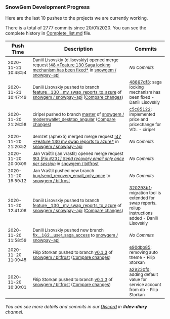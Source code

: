 
### SnowGem Development Progress

Here are the last 10 pushes to the projects we are currently working.

There is a total of 2777 commits since 20/01/2020. You can see the complete history in
 [Complete_list.md](Complete_list.md) file.

| Push Time | Description | Commits |
| --- | --- | --- |
| <sub>2020-11-21 10:48:54</sub> | <sub>Daniil Lisovskiy (d.lisovskiy) opened merge request [\!48 \*Feature 130 Saga locking mechanism has been fixed\*](https://gitlab.com/snowgem/snowpay-api/-/merge_requests/48) in [snowgem / snowpay\-api](https://gitlab.com/snowgem/snowpay-api)</sub> | <sub>_No Commits_</sub> |
| <sub>2020-11-21 10:47:49</sub> | <sub>Daniil Lisovskiy pushed to branch [feature\_\_130\_\_mv\_swap\_reports\_to\_azure](https://gitlab.com/snowgem/snowpay-api/commits/feature__130__mv_swap_reports_to_azure) of [snowgem / snowpay\-api](https://gitlab.com/snowgem/snowpay-api) ([Compare changes](https://gitlab.com/snowgem/snowpay-api/compare/320293b1ba17634929539715e32186d4a56e93d0...48867df300efb926b4b172aa4a0eb2751c54e9b0))</sub> | <sub>[48867df3](https://gitlab.com/snowgem/snowpay-api/-/commit/48867df300efb926b4b172aa4a0eb2751c54e9b0): saga locking mechanism has been fixed - Daniil Lisovskiy</sub> |
| <sub>2020-11-20 21:26:58</sub> | <sub>ciripel pushed to branch [master](https://gitlab.com/snowgem/modernwallet_desktop_angular/commits/master) of [snowgem / modernwallet\_desktop\_angular](https://gitlab.com/snowgem/modernwallet_desktop_angular) ([Compare changes](https://gitlab.com/snowgem/modernwallet_desktop_angular/compare/9f14a538ecf388d66231b37fe1f9166b02290f27...c5c85122d2516bc68f64e97ab81e12c8a128a274))</sub> | <sub>[c5c85122](https://gitlab.com/snowgem/modernwallet_desktop_angular/-/commit/c5c85122d2516bc68f64e97ab81e12c8a128a274): implemented price and pricechange for VDL - ciripel</sub> |
| <sub>2020-11-20 21:20:52</sub> | <sub>demzet (aphex5) merged merge request [\!47 \*Feature  130  mv swap reports to azure\*](https://gitlab.com/snowgem/snowpay-api/-/merge_requests/47) in [snowgem / snowpay\-api](https://gitlab.com/snowgem/snowpay-api)</sub> | <sub>_No Commits_</sub> |
| <sub>2020-11-20 20:00:09</sub> | <sub>Jan Vraštil (jan.vrastil) opened merge request [!83 *[Fix #231] Send recovery email only once per session*](https://gitlab.com/snowgem/bitfrost/-/merge_requests/83) in [snowgem / bitfrost](https://gitlab.com/snowgem/bitfrost)</sub> | <sub>_No Commits_</sub> |
| <sub>2020-11-20 19:59:12</sub> | <sub>Jan Vraštil pushed new branch [bug/send\_recovery\_email\_only\_once](https://gitlab.com/snowgem/bitfrost/commits/bug/send_recovery_email_only_once) to [snowgem / bitfrost](https://gitlab.com/snowgem/bitfrost)</sub> | <sub>_No Commits_</sub> |
| <sub>2020-11-20 12:41:06</sub> | <sub>Daniil Lisovskiy pushed to branch [feature\_\_130\_\_mv\_swap\_reports\_to\_azure](https://gitlab.com/snowgem/snowpay-api/commits/feature__130__mv_swap_reports_to_azure) of [snowgem / snowpay\-api](https://gitlab.com/snowgem/snowpay-api) ([Compare changes](https://gitlab.com/snowgem/snowpay-api/compare/477d749aa9b26d2eeaf0d3360c281e33c9fb73bb...320293b1ba17634929539715e32186d4a56e93d0))</sub> | <sub>[320293b1](https://gitlab.com/snowgem/snowpay-api/-/commit/320293b1ba17634929539715e32186d4a56e93d0): migration tool is extended for swap reports, rollup instructions added - Daniil Lisovskiy</sub> |
| <sub>2020-11-20 11:58:59</sub> | <sub>Daniil Lisovskiy pushed new branch [fix\_\_162\_\_user\_saga\_access](https://gitlab.com/snowgem/snowpay-api/commits/fix__162__user_saga_access) to [snowgem / snowpay\-api](https://gitlab.com/snowgem/snowpay-api)</sub> | <sub>_No Commits_</sub> |
| <sub>2020-11-20 11:09:45</sub> | <sub>Filip Storkan pushed to branch [v0\.1\.3](https://gitlab.com/snowgem/bitfrost/commits/v0.1.3) of [snowgem / bitfrost](https://gitlab.com/snowgem/bitfrost) ([Compare changes](https://gitlab.com/snowgem/bitfrost/compare/a29230fdc3bebce0ad7bff8eaf5810506463c702...e90dbb85b717f21ea6b1f1b86042f21e6085a808))</sub> | <sub>[e90dbb85](https://gitlab.com/snowgem/bitfrost/-/commit/e90dbb85b717f21ea6b1f1b86042f21e6085a808): removing auto theme - Filip Storkan</sub> |
| <sub>2020-11-20 10:30:01</sub> | <sub>Filip Storkan pushed to branch [v0\.1\.3](https://gitlab.com/snowgem/bitfrost/commits/v0.1.3) of [snowgem / bitfrost](https://gitlab.com/snowgem/bitfrost) ([Compare changes](https://gitlab.com/snowgem/bitfrost/compare/ed4ef253cb65fb10d28bff146b265061fca6d075...a29230fdc3bebce0ad7bff8eaf5810506463c702))</sub> | <sub>[a29230fd](https://gitlab.com/snowgem/bitfrost/-/commit/a29230fdc3bebce0ad7bff8eaf5810506463c702): adding default value for service account from db - Filip Storkan</sub> |

_You can see more details and commits in our [Discord](https://discord.gg/zumGnbg) in **#dev-diary** channel._
